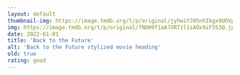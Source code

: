 ```yaml
---
layout: default
thumbnail-img: https://image.tmdb.org/t/p/original/jyhwiYJ05nhIkgx9UDVpUCrQ8Hm.png
img: https://image.tmdb.org/t/p/original/fNOH9f1aA7XRTzl1sAOx9iF553Q.jpg
date: 2022-01-01
title: 'Back to the Future'
alt: 'Back to the Future stylized movie heading'
old: true
rating: good
---
```

